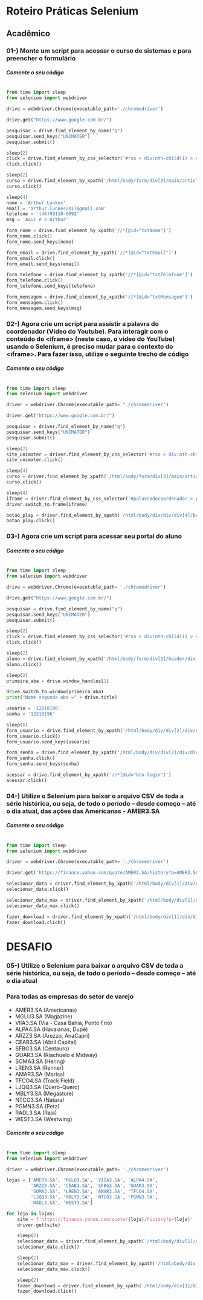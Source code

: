 # Roteiro Práticas Selenium

## Acadêmico

### 01-) Monte um script para acessar o curso de sistemas e para preencher o formulário

##### Comente o seu código

```python

from time import sleep
from selenium import webdriver

drive = webdriver.Chrome(executable_path='./chromedriver')

drive.get("https://www.google.com.br/")

pesquisar = drive.find_element_by_name("q")
pesquisar.send_keys("UNIMATER")
pesquisar.submit()

sleep(2)
click = drive.find_element_by_css_selector('#rso > div:nth-child(1) > div > div > div > div > div > div > div > div.yuRUbf > a > h3')
click.click()

sleep(2)
curso = drive.find_element_by_xpath('/html/body/form/div[3]/main/article[1]/div/section/div[2]/a[8]')
curso.click()

sleep(4)
nome = 'Arthur Lunkes'
email = 'arthur.lunkes2017@gmail.com'
telefone = '(46)99110-0092'
msg = 'Aqui é o Arthur'

form_nome = drive.find_element_by_xpath('//*[@id="txtNome"]')
form_nome.click()
form_nome.send_keys(nome)

form_email = drive.find_element_by_xpath('//*[@id="txtEmail"]')
form_email.click()
form_email.send_keys(email)

form_telefone = drive.find_element_by_xpath('//*[@id="txtTelefone"]')
form_telefone.click()
form_telefone.send_keys(telefone)

form_mensagem = drive.find_element_by_xpath('//*[@id="txtMensagem"]')
form_mensagem.click()
form_mensagem.send_keys(msg)

```

### 02-) Agora crie um script para assistir a palavra do coordenador (Vídeo do Youtube). Para interagir com o conteúdo do \<iframe\> (neste caso, o vídeo do YouTube) usando o  Selenium, é preciso mudar para o contexto do \<iframe\>. Para fazer isso, utilize o seguinte trecho de código

##### Comente o seu código

```python

from time import sleep
from selenium import webdriver

driver = webdriver.Chrome(executable_path= "./chromedriver")

driver.get("https://www.google.com.br/")

pesquisar = driver.find_element_by_name("q")
pesquisar.send_keys("UNIMATER")
pesquisar.submit()

sleep(2)
site_unimater = driver.find_element_by_css_selector('#rso > div:nth-child(1) > div > div > div > div > div > div > div > div.yuRUbf > a > h3')
site_unimater.click()

sleep(4)
curso = driver.find_element_by_xpath('/html/body/form/div[3]/main/article[1]/div/section/div[2]/a[8]')
curso.click()

sleep(4)
iframe = driver.find_element_by_css_selector('#palavradocoordenador > p.palavra-coordenador-wrapper > iframe')
driver.switch_to.frame(iframe)

botao_play = driver.find_element_by_xpath('/html/body/div/div/div[4]/button')
botao_play.click()

```

### 03-) Agora crie um script para acessar seu portal do aluno

##### Comente o seu código

```python

from time import sleep
from selenium import webdriver

drive = webdriver.Chrome(executable_path= './chromedriver')

drive.get("https://www.google.com.br/")

pesquisar = drive.find_element_by_name("q")
pesquisar.send_keys("UNIMATER")
pesquisar.submit()

sleep(2)
click = drive.find_element_by_css_selector('#rso > div:nth-child(1) > div > div > div > div > div > div > div > div.yuRUbf > a > h3')
click.click()

sleep(2)
aluno = drive.find_element_by_xpath('/html/body/form/div[3]/header/div[1]/div/nav[1]/a[1]')
aluno.click()

sleep(2)
primeira_aba = drive.window_handles[1]

drive.switch_to.window(primeira_aba)
print("Nome segunda aba =" + drive.title)

usuario = '12218196'
senha = '12218196'

sleep(6)
form_usuario = drive.find_element_by_xpath('/html/body/div/div[2]/div/div[2]/div/form/div[1]/div/input')
form_usuario.click()
form_usuario.send_keys(usuario)

form_senha = drive.find_element_by_xpath('/html/body/div/div[2]/div/div[2]/div/form/div[2]/div[1]/input')
form_senha.click()
form_senha.send_keys(senha)

acessar = drive.find_element_by_xpath('//*[@id="btn-login"]')
acessar.click()

```

### 04-) Utilize o Selenium para baixar o arquivo CSV de toda a série histórica, ou seja, de  todo o período – desde começo – até o dia atual, das ações das Americanas - AMER3.SA

##### Comente o seu código

```python

from time import sleep
from selenium import webdriver

driver = webdriver.Chrome(executable_path= './chromedriver')

driver.get('https://finance.yahoo.com/quote/AMER3.SA/history?p=AMER3.SA')

selecionar_data = driver.find_element_by_xpath('/html/body/div[1]/div/div/div[1]/div/div[3]/div[1]/div/div[2]/div/div/section/div[1]/div[1]/div[1]/div/div/div')
selecionar_data.click()

selecionar_data_max = driver.find_element_by_xpath('/html/body/div[1]/div/div/div[1]/div/div[3]/div[1]/div/div[2]/div/div/section/div[1]/div[1]/div[1]/div/div/div[2]/div/ul[2]/li[4]/button')
selecionar_data_max.click()

fazer_download = driver.find_element_by_xpath('/html/body/div[1]/div/div/div[1]/div/div[3]/div[1]/div/div[2]/div/div/section/div[1]/div[2]/span[2]/a')
fazer_download.click()

```

# DESAFIO

### 05-) Utilize o Selenium para baixar o arquivo CSV de toda a série histórica, ou seja, de  todo o período – desde começo – até o dia atual

### Para todas as empresas do setor de varejo

- AMER3.SA (Americanas)
- MGLU3.SA (Magazine)
- VIIA3.SA (Via - Casa Bahia, Ponto Frio)
- ALPA4.SA (Havaianas, Dupé)
- ARZZ3.SA (Arezzo, AnaCapri)
- CEAB3.SA (Abril Capital)
- SFBG3.SA (Centauro)
- GUAR3.SA (Riachuelo e Midway)
- SOMA3.SA (Hering)
- LREN3.SA (Renner)
- AMAR3.SA (Marisa)
- TFCO4.SA (Track Field)
- LJQQ3.SA (Quero-Quero)
- MBLY3.SA (Megastore)
- NTCO3.SA (Natura)
- PGMN3.SA (Petz)
- RADL3.SA (Raia)
- WEST3.SA  (Westwing)

##### Comente o seu código

```python

from time import sleep
from selenium import webdriver

driver = webdriver.Chrome(executable_path= './chromedriver')

lojas = ['AMER3.SA', 'MGLU3.SA', 'VIIA3.SA', 'ALPA4.SA',
         'ARZZ3.SA', 'CEAB3.SA', 'SFBG3.SA', 'GUAR3.SA',
         'SOMA3.SA', 'LREN3.SA', 'AMAR3.SA', 'TFCO4.SA',
         'LJQQ3.SA', 'MBLY3.SA', 'NTCO3.SA', 'PGMN3.SA',
         'RADL3.SA', 'WEST3.SA']

for loja in lojas:
    site = f'https://finance.yahoo.com/quote/{loja}/history?p={loja}'
    driver.get(site)

    sleep(2)
    selecionar_data = driver.find_element_by_xpath('/html/body/div[1]/div/div/div[1]/div/div[3]/div[1]/div/div[2]/div/div/section/div[1]/div[1]/div[1]/div/div/div')
    selecionar_data.click()

    sleep(2)
    selecionar_data_max = driver.find_element_by_xpath('/html/body/div[1]/div/div/div[1]/div/div[3]/div[1]/div/div[2]/div/div/section/div[1]/div[1]/div[1]/div/div/div[2]/div/ul[2]/li[4]/button')
    selecionar_data_max.click()

    sleep(2)
    fazer_download = driver.find_element_by_xpath('/html/body/div[1]/div/div/div[1]/div/div[3]/div[1]/div/div[2]/div/div/section/div[1]/div[2]/span[2]/a')
    fazer_download.click()

```